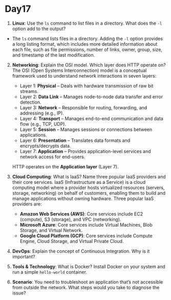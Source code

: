 # Day17

1. **Linux**: Use the `ls` command to list files in a directory. What does the `-l` option add to the output?
  - The `ls` command lists files in a directory. Adding the `-l` option provides a long listing format, which includes more detailed information about each file, such as file permissions, number of links, owner, group, size, and timestamp of the last modification.

2. **Networking**: Explain the OSI model. Which layer does HTTP operate on?
The OSI (Open Systems Interconnection) model is a conceptual framework used to understand network interactions in seven layers:
   - Layer 1: **Physical** – Deals with hardware transmission of raw bit streams.
   - Layer 2: **Data Link** – Manages node-to-node data transfer and error detection.
   - Layer 3: **Network** – Responsible for routing, forwarding, and addressing (e.g., IP).
   - Layer 4: **Transport** – Manages end-to-end communication and data flow (e.g., TCP, UDP).
   - Layer 5: **Session** – Manages sessions or connections between applications.
   - Layer 6: **Presentation** – Translates data formats and encrypts/decrypts data.
   - Layer 7: **Application** – Provides application-level services and network access for end-users.
   
   HTTP operates on the **Application layer** (Layer 7).

3. **Cloud Computing**: What is IaaS? Name three popular IaaS providers and their core services.
 IaaS (Infrastructure as a Service) is a cloud computing model where a provider hosts virtualized resources (servers, storage, networking) on behalf of customers, enabling them to build and manage applications without owning hardware. Three popular IaaS providers are:
   - **Amazon Web Services (AWS)**: Core services include EC2 (compute), S3 (storage), and VPC (networking).
   - **Microsoft Azure**: Core services include Virtual Machines, Blob Storage, and Virtual Network.
   - **Google Cloud Platform (GCP)**: Core services include Compute Engine, Cloud Storage, and Virtual Private Cloud.

4. **DevOps**: Explain the concept of Continuous Integration. Why is it important?
5. **Tools & Technology**: What is Docker? Install Docker on your system and run a simple `hello-world` container.
6. **Scenario**: You need to troubleshoot an application that’s not accessible from outside the network. What steps would you take to diagnose the issue?
